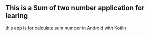 ## This is a Sum of two number application for learing 

this app is for calculate sum number in Android with Kotlin 
